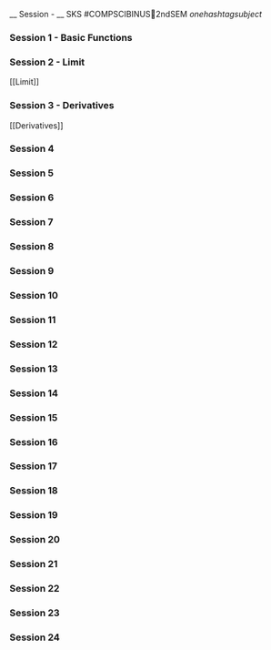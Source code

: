 __ Session - __ SKS
#COMPSCIBINUS🏫2ndSEM *onehashtagsubject*

### Session 1 - Basic Functions

### Session 2 - Limit
[[Limit]]

### Session 3 - Derivatives
[[Derivatives]]

### Session 4
### Session 5
### Session 6
### Session 7
### Session 8
### Session 9
### Session 10
### Session 11
### Session 12
### Session 13
### Session 14
### Session 15
### Session 16
### Session 17
### Session 18
### Session 19
### Session 20
### Session 21
### Session 22
### Session 23
### Session 24

